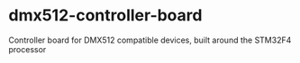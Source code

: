 # dmx512-controller-board
Controller board for DMX512 compatible devices, built around the STM32F4 processor
